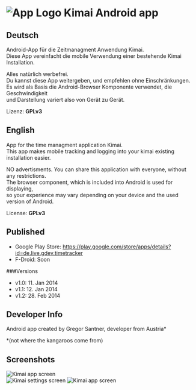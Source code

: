 ![App Logo](https://github.com/de-live-gdev/android/blob/master/res/drawable-hdpi/ic_launcher.png?raw=true "App Logo") Kimai Android app
=======


## Deutsch
Android-App für die Zeitmanagment Anwendung Kimai.  
Diese App vereinfacht die mobile Verwendung einer bestehende Kimai Installation.


Alles natürlich werbefrei.  
Du kannst diese App weitergeben, und empfehlen ohne Einschränkungen.  
Es wird als Basis die Android-Browser Komponente verwendet, die Geschwindigkeit   
und Darstellung variert also von Gerät zu Gerät.


Lizenz: **GPLv3**

## English
App for the time managment application Kimai.  
This app makes mobile tracking and logging into your kimai existing installation easier.


NO advertisments.
You can share this application with everyone, without any restrictions.  
The browser component, which is included into Android is used for displaying,  
so your experience may vary depending on your device and the used version of Android.


License: **GPLv3**

## Published
* Google Play Store: https://play.google.com/store/apps/details?id=de.live.gdev.timetracker  
* F-Droid: Soon  

###Versions
* v1.0: 11. Jan 2014
* v1.1: 12. Jan 2014
* v1.2: 28. Feb 2014

## Developer Info
Android app created by Gregor Santner, developer from Austria*


*(not where the kangaroos come from)


## Screenshots
![Kimai app screen](https://github.com/de-live-gdev/android/blob/master/.readme-pics/screen2.png?raw=true "App screen")  
![Kimai settings screen](https://github.com/de-live-gdev/android/blob/master/.readme-pics/screen4.png?raw=true "Settings screen")
![Kimai app screen](https://github.com/de-live-gdev/android/blob/master/.readme-pics/screen1.png?raw=true "App screen")   


